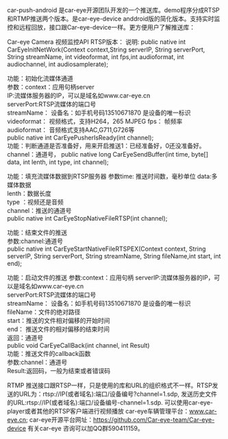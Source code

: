 car-push-android 是car-eye开源团队开发的一个推送库。demo程序分成RTSP和RTMP推送两个版本。是car-eye-device anddroid版的简化版本。支持实时监控和远程回放，接口跟Car-eye-device一样。更方便用户了解推送库：

Car-eye Camera 视频监控API RTSP版本：
说明:
public native int  CarEyeInitNetWork(Context context,String serverIP, String serverPort, String streamName, int videoformat, int fps,int audioformat, int audiochannel, int audiosamplerate);  

功能：初始化流媒体通道    
参数：context：应用句柄server  
IP:流媒体服务器的IP，可以是域名如www.car-eye.cn    
serverPort:RTSP流媒体的端口号  
streamName： 设备名：如手机号码13510671870 是设备的唯一标识   
videoformat： 视频格式，支持H264，265 MJPEG
fps： 帧频率  
audioformat： 音频格式支持AAC,G711,G726等   
public native int 	 CarEyePusherIsReady(int channel);   
功能：判断通道是否准备好，用来开启推送1：已经准备好，0还没准备好。
channel：通道号，
public native long   CarEyeSendBuffer(int time, byte[] data, int lenth, int type, int channel);

功能：填充流媒体数据到RTSP服务器 
参数time: 推送时间数，毫秒单位
data:多媒体数据   
lenth：数据长度    
type ：视频还是音频   
channel：推送的通道号   
public native int    CarEyeStopNativeFileRTSP(int channel);

功能：结束文件的推送   
参数:channel:通道号  
public native int    CarEyeStartNativeFileRTSPEX(Context context, String serverIP, String serverPort, String streamName,  String fileName,int start, int end);

功能：启动文件的推送 
参数:context：应用句柄
serverIP:流媒体服务器的IP，可以是域名如www.car-eye.cn     
serverPort:RTSP流媒体的端口号   
streamName： 设备名：如手机号码13510671870 是设备的唯一标识  
fileName：文件的绝对路径      
start：推送的文件相对偏移的开始时间     
end：  推送文件的相对偏移的结束时间     
返回：通道号   
public void  CarEyeCallBack(int channel, int Result)     
功能：推送文件的callback函数      
参数:channel：通道号     
Result:返回码，一般为结束或者错误码      

RTMP 推送接口跟RTSP一样，只是使用的库和URL的组织格式不一样。RTSP发送的URL为：rtsp://IP(或者域名):端口/设备编号?channel=1.sdp,
发送历史文件的URL:rtsp://IP(或者域名):端口/设备编号-channel=1.sdp. 可以使用car-eye-player或者其他的RTSP客户端进行视频播放
car-eye车辆管理平台：www.car-eye.cn; car-eye开源平台网址：https://github.com/Car-eye-team/Car-eye-device 有关car-eye 咨询可以加QQ群590411159。
